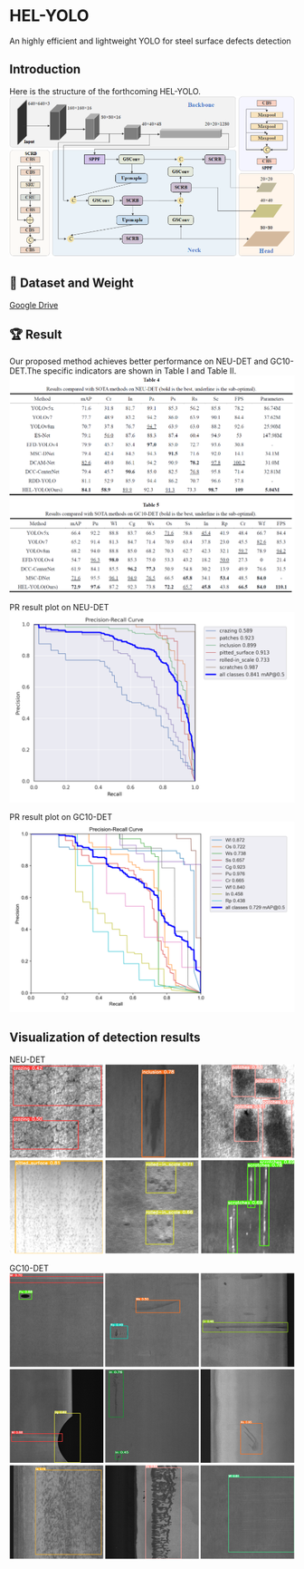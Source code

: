 # HEL-YOLO
An highly efficient and lightweight YOLO for steel surface defects detection

## Introduction
Here is the structure of the forthcoming HEL-YOLO.
<img src="assets/HEL-YOLO.png">

## :open_file_folder: Dataset and Weight
[Google Drive](https://drive.google.com/drive/folders/1D2u82IgJvb5dgvbWSDDkixV1URJBTvRZ?usp=drive_link)

## :trophy: Result
Our proposed method achieves better performance on NEU-DET and GC10-DET.The specific indicators are shown in Table I and Table II.
<img src="assets/NEUTable.png">
<img src="assets/GC10Table.png">

PR result plot on NEU-DET
<img src="assets/PR_curve1.png">


PR result plot on GC10-DET
<img src="assets/PR_curve2.png">

## Visualization of detection results

NEU-DET
<img src="assets/NEUTest.png">


GC10-DET
<img src="assets/GCTest.png">
